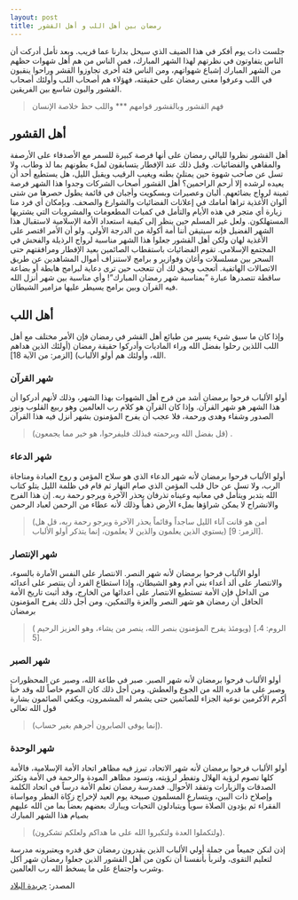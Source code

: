 ```yaml
---
layout: post
title: رمضان بين أهل اللب و أهل القشور
---
```

جلست ذات يوم أفكر في هذا الضيف الذي سيحل بدارنا عما قريب. وبعد تأمل أدركت أن الناس يتفاوتون في نظرتهم لهذا الشهر المبارك، فمن الناس من هم أهل شهوات حظهم من الشهر المبارك إشباع شهواتهم، ومن الناس فئة أخرى تجاوزوا القشر وراحوا ينقبون في اللب وعرفوا معنى رمضان على حقيقته، فهؤلاء هم أصحاب اللب وأولئك أصحاب القشور والبون شاسع بين الفريقين.

>   فهم القشور وبالقشور قوامهم ***
واللب حظ خلاصة الإنسان

## أهل القشور

أهل القشور نظروا لليالي رمضان على أنها فرصة كبيرة للسمر مع الأصدقاء على الأرصفة والمقاهي والفضائيات. وقبل ذلك عند الإفطار يتسابقون لملء بطونهم بما لذ وطاب، ولا تسل عن صاحب شهوة حين يمتلئ بطنه ويغيب الرقيب ويقبل الليل، هل يستطيع أحد أن يعيده لرشده إلا أرحم الراحمين؟ أهل القشور أصحاب الشركات وجدوا هذا الشهر فرصة ثمينة لرواج بضائعهم. ألبان وعصيرات وبسكويت وأجبان في قائمة يطول حصرها من شتى ألوان الأغذية تراها أمامك في إعلانات الفضائيات والشوارع والصحف. وبإمكان أي فرد منا زيارة أي متجر في هذه الأيام والتأمل في كميات المطعومات والمشروبات التي يشتريها المستهلكون. ولعل غير المسلم حين ينظر إلى كيفية استعداد الأمة الإسلامية لاستقبال هذا الشهر الفضيل فإنه سيتيقن أننا أمة أكولة من الدرجة الأولي. ولو أن الأمر اقتصر على الأغذية لهان ولكن أهل القشور جعلوا هذا الشهر مناسبة لرواج الرذيلة والفحش في المجتمع الإسلامي. تقوم الفضائيات باستقطاب الصائمين بعيد الإفطار ومرافقتهم حتى السحر بين مسلسلات وأغان وفوازير و برامج لاستنزاف أموال المشاهدين عن طريق الاتصالات الهاتفية. أتعجب ويحق لك أن تتعجب حين ترى دعاية لبرامج هابطة أو بضاعة ساقطة تتصدرها عبارة ”بمناسبة شهر رمضان المبارك”! وأي مناسبة بين شهر أنزل الله فيه القرآن وبين برامج يسيطر عليها مزامير الشيطان.

## أهل اللب
وإذا كان ما سبق شيء يسير من طبائع أهل القشر في رمضان فإن الأمر مختلف مع أهل اللب اللذين رحلوا بفضل الله وراء الماديات وأدركوا حقيقة رمضان (أولئك الذين هداهم الله، وأولئك هم أولو الألباب) [الزمر: من الآية 18].

### شهر القرآن
أولو الألباب فرحوا برمضان أشد من فرح أهل الشهوات بهذا الشهر، وذلك لأنهم أدركوا أن هذا الشهر هو شهر القرآن. وإذا كان القرآن هو كلام رب العالمين وهو ربيع القلوب ونور الصدور وشفاء وهدى ورحمة، فلا عجب أن يفرح المؤمنون بشهر أنزل فيه هذا القرآن

>(قل بفضل الله وبرحمته فبذلك فليفرحوا، هو خير مما يجمعون) .

### شهر الدعاء
أولو الألباب فرحوا برمضان لأنه شهر الدعاء الذي هو سلاح المؤمن و روح العبادة ومناجاة الرب، ولا تسل عن حال قلب المؤمن الذي صام النهار ثم قام في ظلمة الليل يتلو كتاب الله بتدبر ويتأمل في معانيه وعيناه تذرفان يحذر الآخرة ويرجو رحمة ربه. إن هذا الفرح والانشراح لا يمكن شراؤها بملء الأرض ذهباً وذلك لأنه عطاء من الرحمن لعباد الرحمن

> (أمن هو قانت آناء الليل ساجداً وقائماً يحذر الآخرة ويرجو رحمة ربه، قل هل يستوي الذين يعلمون والذين لا يعلمون، إنما يتذكر أولو الألباب) [الزمر: 9].

### شهر الإنتصار
أولو الألباب فرحوا برمضان لأنه شهر النصر. الانتصار على النفس الأمارة بالسوء، والانتصار على ألد أعداء بني آدم وهو الشيطان، وإذا استطاع الفرد أن ينتصر على أعدائه من الداخل فإن الأمة تستطيع الانتصار على أعدائها من الخارج، وقد أثبت تاريخ الأمة الحافل أن رمضان هو شهر النصر والعزة والتمكين، ومن أجل ذلك يفرح المؤمنون برمضان

> ( ويومئذ يفرح المؤمنون بنصر الله، ينصر من يشاء، وهو العزيز الرحيم) [الروم: 4، 5].

### شهر الصبر
أولو الألباب فرحوا برمضان لأنه شهر الصبر. صبر في طاعة الله، وصبر عن المحظورات وصبر على ما قدره الله من الجوع والعطش. ومن أجل ذلك كان الصوم خاصاً لله وقد خبأ أكرم الأكرمين نوعية الجزاء للصائمين حتى يشمر له المشمرون، ويكفي الصائمون بشارة قول الله تعالى

>(إنما يوفى الصابرون أجرهم بغير حساب).


### شهر الوحدة
أولو الألباب فرحوا برمضان لأنه شهر الاتحاد، تبرز فيه مظاهر اتحاد الأمة الإسلامية، فالأمة كلها تصوم لرؤية الهلال وتفطر لرؤيته، وتسود مظاهر المودة والرحمة في الأمة وتكثر الصدقات والزيارات وتفقد الأحوال. فمدرسة رمضان تعلم الأمة درساً في اتحاد الكلمة وإصلاح ذات البين، ويتسارع المسلمون صبيحة يوم العيد لإخراج زكاة الفطر ومواساة الفقراء ثم يؤدون الصلاة سوياً ويتبادلون التحيات ويبارك بعضهم بعضاً بما من الله عليهم بصيام هذا الشهر المبارك

> (ولتكملوا العدة ولتكبروا الله على ما هداكم ولعلكم تشكرون).

إذن لنكن جميعاً من جملة أولي الألباب الذين يقدرون رمضان حق قدره ويعتبرونه مدرسة لتعليم التقوى، ولنربأ بأنفسنا أن نكون من أهل القشور الذين جعلوا رمضان شهر أكل وشرب واجتماع على ما يسخط الله رب العالمين.

المصدر: [جريدة البلاد](http://www.albiladdaily.com/articles/%D8%A3%D9%81%D9%83%D8%A7%D8%B1-%D8%B1%D9%85%D8%B6%D8%A7%D9%86%D9%8A%D8%A9-%D8%A3%D9%87%D9%84-%D8%A7%D9%84%D9%84%D8%A8-%D9%88%D8%A3%D9%87%D9%84-%D8%A7%D9%84%D9%82%D8%B4%D9%88%D8%B1/)
